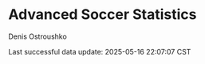 # Advanced Soccer Statistics
Denis Ostroushko

<!-- gfm -->

Last successful data update: 2025-05-16 22:07:07 CST
